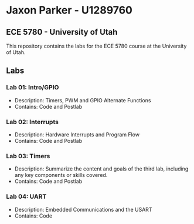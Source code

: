 # Jaxon Parker - U1289760 

##  ECE 5780 - University of Utah 

This repository contains the labs for the ECE 5780 course at the University of Utah.

## Labs

### Lab 01: Intro/GPIO

- Description: Timers, PWM and GPIO Alternate Functions
- Contains: Code and Postlab

### Lab 02: Interrupts

- Description: Hardware Interrupts and Program Flow
- Contains: Code and Postlab

### Lab 03: Timers

- Description: Summarize the content and goals of the third lab, including any key components or skills covered.
- Contains: Code and Postlab

### Lab 04: UART

- Description: Embedded Communications and the USART
- Contains: Code 
